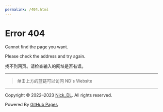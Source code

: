 ```yaml
---
permalink: /404.html
---
```


# Error 404
Cannot find the page you want.

Please check the address and try again.

找不到网页。请检查输入的网址是否有误。

---

> 单击上方的蓝链可以访问 ND's Website

--- 

  
 Copyright © 2022–2023 [Nick_DL](https://nick-dl.github.io). All rights reserved.

 Powered By [GitHub Pages](https://pages.github.com/)
